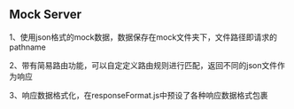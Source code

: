 Mock Server
------

1、使用json格式的mock数据，数据保存在mock文件夹下，文件路径即请求的pathname

2、带有简易路由功能，可以自定定义路由规则进行匹配，返回不同的json文件作为响应

3、响应数据格式化，在responseFormat.js中预设了各种响应数据格式包裹


